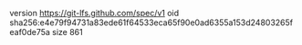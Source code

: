 version https://git-lfs.github.com/spec/v1
oid sha256:e4e79f94731a83ede61f64533eca65f90e0ad6355a153d24803265feaf0de75a
size 861

